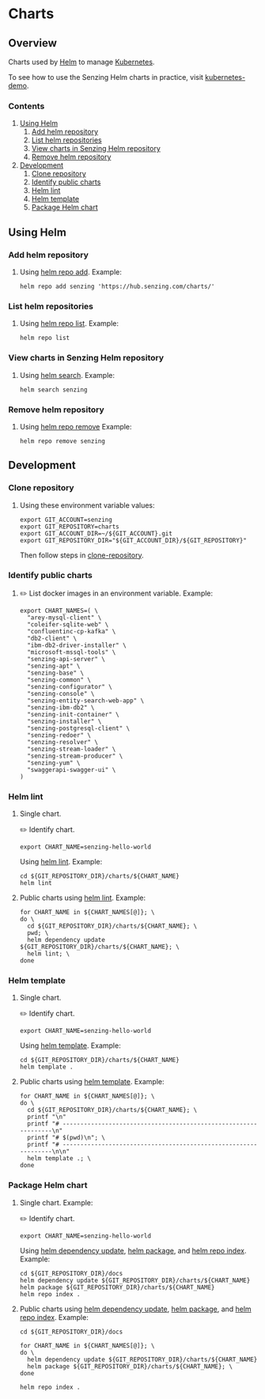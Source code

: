 # Charts

## Overview

Charts used by
[Helm](https://github.com/Senzing/knowledge-base/blob/main/WHATIS/helm.md)
to manage
[Kubernetes](https://github.com/Senzing/knowledge-base/blob/main/WHATIS/kubernetes.md).

To see how to use the Senzing Helm charts in practice, visit
[kubernetes-demo](https://github.com/Senzing/kubernetes-demo).

### Contents

1. [Using Helm](#using-helm)
    1. [Add helm repository](#add-helm-repository)
    1. [List helm repositories](#list-helm-repositories)
    1. [View charts in Senzing Helm repository](#view-charts-in-senzing-helm-repository)
    1. [Remove helm repository](#remove-helm-repository)
1. [Development](#development)
    1. [Clone repository](#clone-repository)
    1. [Identify public charts](#identify-public-charts)
    1. [Helm lint](#helm-lint)
    1. [Helm template](#helm-template)
    1. [Package Helm chart](#package-helm-chart)

## Using Helm

### Add helm repository

1. Using
   [helm repo add](https://helm.sh/docs/helm/helm_repo_add/).
   Example:

    ```console
    helm repo add senzing 'https://hub.senzing.com/charts/'
    ```

### List helm repositories

1. Using
   [helm repo list](https://helm.sh/docs/helm/helm_repo_list/).
   Example:

    ```console
    helm repo list
    ```

### View charts in Senzing Helm repository

1. Using
   [helm search](https://helm.sh/docs/helm/helm_search/).
   Example:

    ```console
    helm search senzing
    ```

### Remove helm repository

1. Using
   [helm repo remove](https://helm.sh/docs/helm/helm_repo_remove/)
   Example:

    ```console
    helm repo remove senzing
    ```

## Development

### Clone repository

1. Using these environment variable values:

    ```console
    export GIT_ACCOUNT=senzing
    export GIT_REPOSITORY=charts
    export GIT_ACCOUNT_DIR=~/${GIT_ACCOUNT}.git
    export GIT_REPOSITORY_DIR="${GIT_ACCOUNT_DIR}/${GIT_REPOSITORY}"
    ```

   Then follow steps in [clone-repository](https://github.com/Senzing/knowledge-base/blob/main/HOWTO/clone-repository.md).

### Identify public charts

1. :pencil2: List docker images in an environment variable.  Example:

    ```console
    export CHART_NAMES=( \
      "arey-mysql-client" \
      "coleifer-sqlite-web" \
      "confluentinc-cp-kafka" \
      "db2-client" \
      "ibm-db2-driver-installer" \
      "microsoft-mssql-tools" \
      "senzing-api-server" \
      "senzing-apt" \
      "senzing-base" \
      "senzing-common" \
      "senzing-configurator" \
      "senzing-console" \
      "senzing-entity-search-web-app" \
      "senzing-ibm-db2" \
      "senzing-init-container" \
      "senzing-installer" \
      "senzing-postgresql-client" \
      "senzing-redoer" \
      "senzing-resolver" \
      "senzing-stream-loader" \
      "senzing-stream-producer" \
      "senzing-yum" \
      "swaggerapi-swagger-ui" \
    )
    ```

### Helm lint

1. Single chart.

    :pencil2: Identify chart.

    ```console
    export CHART_NAME=senzing-hello-world
    ```

   Using
   [helm lint](https://helm.sh/docs/helm/helm_lint/).
   Example:

    ```console
    cd ${GIT_REPOSITORY_DIR}/charts/${CHART_NAME}
    helm lint
    ```

1. Public charts using
   [helm lint](https://helm.sh/docs/helm/helm_lint/).
   Example:

    ```console
    for CHART_NAME in ${CHART_NAMES[@]}; \
    do \
      cd ${GIT_REPOSITORY_DIR}/charts/${CHART_NAME}; \
      pwd; \
      helm dependency update ${GIT_REPOSITORY_DIR}/charts/${CHART_NAME}; \
      helm lint; \
    done
    ```

### Helm template

1. Single chart.

    :pencil2: Identify chart.

    ```console
    export CHART_NAME=senzing-hello-world
    ```

   Using
   [helm template](https://helm.sh/docs/helm/helm_template/).
   Example:

    ```console
    cd ${GIT_REPOSITORY_DIR}/charts/${CHART_NAME}
    helm template .
    ```

1. Public charts using
   [helm template](https://helm.sh/docs/helm/helm_template/).
   Example:

    ```console
    for CHART_NAME in ${CHART_NAMES[@]}; \
    do \
      cd ${GIT_REPOSITORY_DIR}/charts/${CHART_NAME}; \
      printf "\n"
      printf "# ----------------------------------------------------------------\n"
      printf "# $(pwd)\n"; \
      printf "# ----------------------------------------------------------------\n\n"
      helm template .; \
    done
    ```

### Package Helm chart

1. Single chart. Example:

    :pencil2: Identify chart.

    ```console
    export CHART_NAME=senzing-hello-world
    ```

   Using
   [helm dependency update](https://helm.sh/docs/helm/helm_dependency_update/),
   [helm package](https://helm.sh/docs/helm/helm_package/), and
   [helm repo index](https://helm.sh/docs/helm/helm_repo_index/).
   Example:

    ```console
    cd ${GIT_REPOSITORY_DIR}/docs
    helm dependency update ${GIT_REPOSITORY_DIR}/charts/${CHART_NAME}
    helm package ${GIT_REPOSITORY_DIR}/charts/${CHART_NAME}
    helm repo index .
    ```

1. Public charts using
   [helm dependency update](https://helm.sh/docs/helm/helm_dependency_update/),
   [helm package](https://helm.sh/docs/helm/helm_package/), and
   [helm repo index](https://helm.sh/docs/helm/helm_repo_index/).
   Example:

    ```console
    cd ${GIT_REPOSITORY_DIR}/docs

    for CHART_NAME in ${CHART_NAMES[@]}; \
    do \
      helm dependency update ${GIT_REPOSITORY_DIR}/charts/${CHART_NAME}
      helm package ${GIT_REPOSITORY_DIR}/charts/${CHART_NAME}; \
    done

    helm repo index .
    ```
